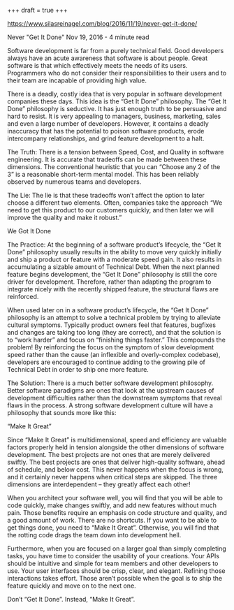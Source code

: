 +++
draft = true
+++

https://www.silasreinagel.com/blog/2016/11/19/never-get-it-done/

Never "Get It Done"
Nov 19, 2016      -      4 minute read

Software development is far from a purely technical field. Good developers always have an acute awareness that software is about people. Great software is that which effectively meets the needs of its users. Programmers who do not consider their responsibilities to their users and to their team are incapable of providing high value.

There is a deadly, costly idea that is very popular in software development companies these days. This idea is the “Get It Done” philosophy. The “Get It Done” philosophy is seductive. It has just enough truth to be persuasive and hard to resist. It is very appealing to managers, business, marketing, sales and even a large number of developers. However, it contains a deadly inaccuracy that has the potential to poison software products, erode intercompany relationships, and grind feature development to a halt.

The Truth: There is a tension between Speed, Cost, and Quality in software engineering. It is accurate that tradeoffs can be made between these dimensions. The conventional heuristic that you can “Choose any 2 of the 3” is a reasonable short-term mental model. This has been reliably observed by numerous teams and developers.

The Lie: The lie is that these tradeoffs won’t affect the option to later choose a different two elements. Often, companies take the approach “We need to get this product to our customers quickly, and then later we will improve the quality and make it robust.”

We Got It Done

The Practice: At the beginning of a software product’s lifecycle, the “Get It Done” philosophy usually results in the ability to move very quickly initially and ship a product or feature with a moderate speed gain. It also results in accumulating a sizable amount of Technical Debt. When the next planned feature begins development, the “Get It Done” philosophy is still the core driver for development. Therefore, rather than adapting the program to integrate nicely with the recently shipped feature, the structural flaws are reinforced.

When used later on in a software product’s lifecycle, the “Get It Done” philosophy is an attempt to solve a technical problem by trying to alleviate cultural symptoms. Typically product owners feel that features, bugfixes and changes are taking too long (they are correct), and that the solution is to “work harder” and focus on “finishing things faster.” This compounds the problem! By reinforcing the focus on the symptom of slow development speed rather than the cause (an inflexible and overly-complex codebase), developers are encouraged to continue adding to the growing pile of Technical Debt in order to ship one more feature.

The Solution: There is a much better software development philosophy. Better software paradigms are ones that look at the upstream causes of development difficulties rather than the downstream symptoms that reveal flaws in the process. A strong software development culture will have a philosophy that sounds more like this:

“Make It Great”

Since “Make It Great” is multidimensional, speed and efficiency are valuable factors properly held in tension alongside the other dimensions of software development. The best projects are not ones that are merely delivered swiftly. The best projects are ones that deliver high-quality software, ahead of schedule, and below cost. This never happens when the focus is wrong, and it certainly never happens when critical steps are skipped. The three dimensions are interdependent – they greatly affect each other!

When you architect your software well, you will find that you will be able to code quickly, make changes swiftly, and add new features without much pain. Those benefits require an emphasis on code structure and quality, and a good amount of work. There are no shortcuts. If you want to be able to get things done, you need to “Make It Great”. Otherwise, you will find that the rotting code drags the team down into development hell.

Furthermore, when you are focused on a larger goal than simply completing tasks, you have time to consider the usability of your creations. Your APIs should be intuitive and simple for team members and other developers to use. Your user interfaces should be crisp, clear, and elegant. Refining those interactions takes effort. Those aren’t possible when the goal is to ship the feature quickly and move on to the next one.

Don’t “Get It Done”. Instead, “Make It Great”.
